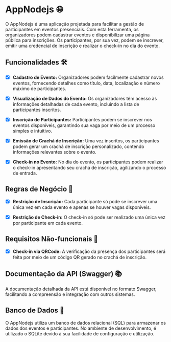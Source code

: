 # AppNodejs 🌐

O AppNodejs é uma aplicação projetada para facilitar a gestão de participantes em eventos presenciais. Com esta ferramenta, os organizadores podem cadastrar eventos e disponibilizar uma página pública para inscrições. Os participantes, por sua vez, podem se inscrever, emitir uma credencial de inscrição e realizar o check-in no dia do evento.

## Funcionalidades 🛠️

- [x] **Cadastro de Evento:** Organizadores podem facilmente cadastrar novos eventos, fornecendo detalhes como título, data, localização e número máximo de participantes.
  
- [x] **Visualização de Dados do Evento:** Os organizadores têm acesso às informações detalhadas de cada evento, incluindo a lista de participantes inscritos.
  
- [x] **Inscrição de Participantes:** Participantes podem se inscrever nos eventos disponíveis, garantindo sua vaga por meio de um processo simples e intuitivo.
  
- [x] **Emissão de Crachá de Inscrição:** Uma vez inscritos, os participantes podem gerar um crachá de inscrição personalizado, contendo informações relevantes sobre o evento.
  
- [x] **Check-in no Evento:** No dia do evento, os participantes podem realizar o check-in apresentando seu crachá de inscrição, agilizando o processo de entrada.

## Regras de Negócio 📝

- [x] **Restrição de Inscrição:** Cada participante só pode se inscrever uma única vez em cada evento e apenas se houver vagas disponíveis.
  
- [x] **Restrição de Check-in:** O check-in só pode ser realizado uma única vez por participante em cada evento.

## Requisitos Não-funcionais 🚀

- [x] **Check-in via QRCode:** A verificação da presença dos participantes será feita por meio de um código QR gerado no crachá de inscrição.

## Documentação da API (Swagger) 📚

A documentação detalhada da API está disponível no formato Swagger, facilitando a compreensão e integração com outros sistemas.

## Banco de Dados 💾

O AppNodejs utiliza um banco de dados relacional (SQL) para armazenar os dados dos eventos e participantes. No ambiente de desenvolvimento, é utilizado o SQLite devido à sua facilidade de configuração e utilização.
